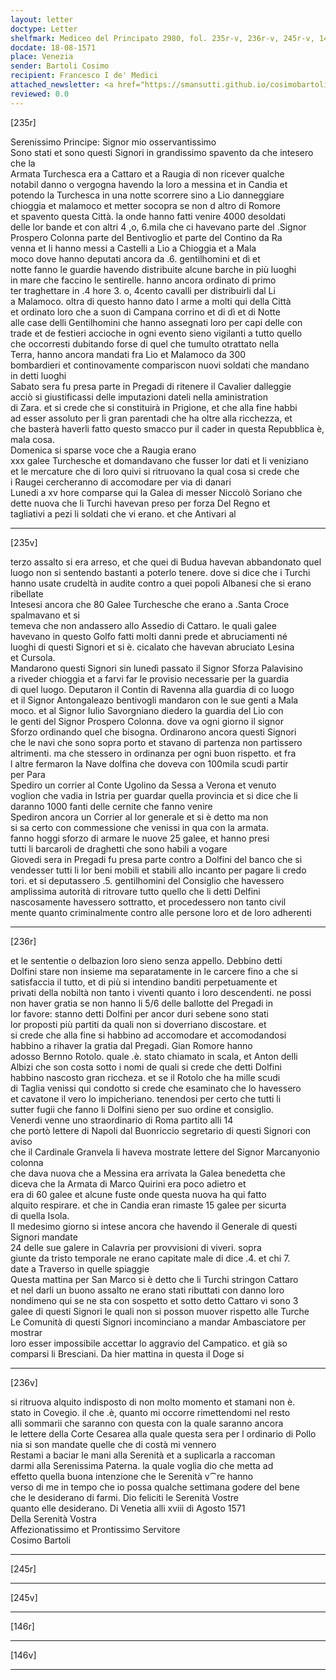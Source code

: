 ```yaml
---
layout: letter
doctype: Letter
shelfmark: Mediceo del Principato 2980, fol. 235r-v, 236r-v, 245r-v, 146r-v
docdate: 18-08-1571
place: Venezia
sender: Bartoli Cosimo
recipient: Francesco I de' Medici
attached_newsletter: <a href="https://smansutti.github.io/cosimobartoli/texts/3081_035/">3081_035</a>
reviewed: 0.0
---
```


[235r]  
  
  
Serenissimo Principe: Signor mio osservantissimo  
Sono stati et sono questi Signori in grandissimo spavento da che intesero che la  
Armata Turchesca era a Cattaro et a Raugia di non ricever qualche  
notabil danno o vergogna havendo la loro a messina et in Candia et  
potendo la Turchesca in una notte scorrere sino a Lio danneggiare  
chioggia et malamoco et metter socopra se non d altro di Romore  
et spavento questa Città. la onde hanno fatti venire 4000 desoldati  
delle lor bande et con altri 4 ,o, 6.mila che ci havevano parte del .Signor  
Prospero Colonna parte del Bentivoglio et parte del Contino da Ra  
venna et li hanno messi a Castelli a Lio a Chioggia et a Mala  
moco dove hanno deputati ancora da .6. gentilhomini et dì et  
notte fanno le guardie havendo distribuite alcune barche in più luoghi  
in mare che faccino le sentirelle. hanno ancora ordinato di primo  
ter traghettare in .4 hore 3. o, 4cento cavalli per distribuirli dal Li  
a Malamoco. oltra di questo hanno dato l arme a molti qui della Città  
et ordinato loro che a suon di Campana corrino et di dì et di Notte  
alle case delli Gentilhomini che hanno assegnati loro per capi delle con  
trade et de festieri accioche in ogni evento sieno vigilanti a tutto quello  
che occorresti dubitando forse di quel che tumulto otrattato nella  
Terra, hanno ancora mandati fra Lio et Malamoco da 300  
bombardieri et continovamente compariscon nuovi soldati che mandano  
in detti luoghi  
Sabato sera fu presa parte in Pregadi di ritenere il Cavalier dalleggie  
acciò si giustificassi delle imputazioni dateli nella aministration  
di Zara. et si crede che si constituirà in Prigione, et che alla fine habbi  
ad esser assoluto per li gran parentadi che ha oltre alla ricchezza, et  
che basterà haverli fatto questo smacco pur il cader in questa Repubblica è,  
mala cosa.  
Domenica si sparse voce che a Raugia erano  
xxx galee Turchesche et domandavano che fusser lor dati et li veniziano  
et le mercature che di loro quivi si ritruovano la qual cosa si crede che  
i Raugei cercheranno di accomodare per via di danari  
Lunedi a xv hore comparse qui la Galea di messer Niccolò Soriano che  
dette nuova che li Turchi havevan preso per forza Del Regno et  
tagliativi a pezi li soldati che vi erano. et che Antivari al  
  
---  

[235v]  
  
  
terzo assalto si era arreso, et che quei di Budua havevan abbandonato quel  
luogo non si sentendo bastanti a poterlo tenere. dove si dice che i Turchi  
hanno usate crudeltà in audite contro a quei popoli Albanesi che si erano  
ribellate  
Intesesi ancora che 80 Galee Turchesche che erano a .Santa Croce spalmavano et si  
temeva che non andassero allo Assedio di Cattaro. le quali galee  
havevano in questo Golfo fatti molti danni prede et abruciamenti né  
luoghi di questi Signori et si è. cicalato che havevan abruciato Lesina  
et Cursola.  
Mandarono questi Signori sin lunedì passato il Signor Sforza Palavisino  
a riveder chioggia et a farvi far le provisio necessarie per la guardia  
di quel luogo. Deputaron il Contin di Ravenna alla guardia di co luogo  
et il Signor Antongaleazo bentivogli mandaron con le sue genti a Mala  
moco. et al Signor Iulio Savorgniano diedero la guardia del Lio con  
le genti del Signor Prospero Colonna. dove va ogni giorno il signor  
Sforzo ordinando quel che bisogna. Ordinarono ancora questi Signori  
che le navi che sono sopra porto et stavano di partenza non partissero  
altrimenti. ma che stessero in ordinanza per ogni buon rispetto. et fra  
l altre fermaron la Nave dolfina che doveva con 100mila scudi partir  
per Para  
Spediro un corrier al Conte Ugolino da Sessa a Verona et venuto  
voglion che vadia in Istria per guardar quella provincia et si dice che li  
daranno 1000 fanti delle cernite che fanno venire  
Spediron ancora un Corrier al lor generale et si è detto ma non  
si sa certo con commessione che venissi in qua con la armata.  
fanno hoggi sforzo di armare le nuove 25 galee, et hanno presi  
tutti li barcaroli de draghetti che sono habili a vogare  
Giovedi sera in Pregadi fu presa parte contro a Dolfini del banco che si  
vendesser tutti li lor beni mobili et stabili allo incanto per pagare li credo  
tori. et si deputassero .5. gentilhomini del Consiglio che havessero  
amplissima autorità di ritrovare tutto quello che li detti Delfini  
nascosamente havessero sottratto, et procedessero non tanto civil  
mente quanto criminalmente contro alle persone loro et de loro adherenti  
  
---  

[236r]  
  
  
et le sententie o delbazion loro sieno senza appello. Debbino detti  
Dolfini stare non insieme ma separatamente in le carcere fino a che si  
satisfaccia il tutto, et di più si intendino banditi perpetuamente et  
privati della nobiltà non tanto i viventi quanto i loro descendenti. ne possi  
non haver gratia se non hanno li 5/6 delle ballotte del Pregadi in  
lor favore: stanno detti Dolfini per ancor duri sebene sono stati  
lor proposti più partiti da quali non si doverriano discostare. et  
si crede che alla fine si habbino ad accomodare et accomodandosi  
habbino a rihaver la gratia dal Pregadi. Gian Romore hanno  
adosso Bernno Rotolo. quale .è. stato chiamato in scala, et Anton delli  
Albizi che son costa sotto i nomi de quali si crede che detti Dolfini  
habbino nascosto gran riccheza. et se il Rotolo che ha mille scudi  
di Taglia venissi qui condotto si crede che esaminato che lo havessero  
et cavatone il vero lo impicheriano. tenendosi per certo che tutti li  
sutter fugii che fanno li Dolfini sieno per suo ordine et consiglio.  
Venerdi venne uno straordinario di Roma partito alli 14  
che portò lettere di Napoli dal Buonriccio segretario di questi Signori con aviso  
che il Cardinale Granvela li haveva mostrate lettere del Signor Marcanyonio colonna  
che dava nuova che a Messina era arrivata la Galea benedetta che  
diceva che la Armata di Marco Quirini era poco adietro et  
era di 60 galee et alcune fuste onde questa nuova ha qui fatto  
alquito respirare. et che in Candia eran rimaste 15 galee per sicurta  
di quella Isola.  
Il medesimo giorno si intese ancora che havendo il Generale di questi Signori mandate  
24 delle sue galere in Calavria per provvisioni di viveri. sopra  
giunte da tristo temporale ne erano capitate male di dice .4. et chi 7.  
date a Traverso in quelle spiaggie  
Questa mattina per San Marco si è detto che li Turchi stringon Cattaro  
et nel darli un buono assalto ne erano stati ributtati con danno loro  
nondimeno qui se ne sta con sospetto et sotto detto Cattaro vi sono 3  
galee di questi Signori le quali non si posson muover rispetto alle Turche  
Le Comunità di questi Signori incominciano a mandar Ambasciatore per mostrar  
loro esser impossibile accettar lo aggravio del Campatico. et già so  
comparsi li Bresciani. Da hier mattina in questa il Doge si  
  
---  

[236v]  
  
  
si ritruova alquito indisposto di non molto momento et stamani non è.  
stato in Covegio. il che .è, quanto mi occorre rimettendomi nel resto  
alli sommarii che saranno con questa con la quale saranno ancora  
le lettere della Corte Cesarea alla quale questa sera per l ordinario di Pollo  
nia si son mandate quelle che di costà mi vennero  
Restami a baciar le mani alla Serenità et a suplicarla a raccoman  
darmi alla Serenissima Paterna. la quale voglia dio che metta ad  
effetto quella buona intenzione che le Serenità v⁀re hanno  
verso di me in tempo che io possa qualche settimana godere del bene  
che le desiderano di farmi. Dio feliciti le Serenità Vostre  
quanto elle desiderano. Di Venetia alli xviii di Agosto 1571  
Della Serenità Vostra  
Affezionatissimo et Prontissimo Servitore  
Cosimo Bartoli  
  
---  

[245r]  
  
  
  
---  

[245v]  
  
  
  
---  

[146r]  
  
  
  
---  

[146v]  
  
  
  
---  


